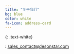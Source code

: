 ```yaml
---
title: "关于我们"
bg: blue
color: white
fa-icon: address-card
---
```


{: .text-white}


<i class="icon-mail"></i> : sales_contact@desonstar.com
